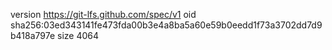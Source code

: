 version https://git-lfs.github.com/spec/v1
oid sha256:03ed343141fe473fda00b3e4a8ba5a60e59b0eedd1f73a3702dd7d9b418a797e
size 4064
